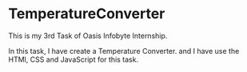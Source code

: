 # TemperatureConverter

This is my 3rd Task of Oasis Infobyte Internship.

In this task, I have create a Temperature Converter.
and I have use the HTMl, CSS and JavaScript for this task.
